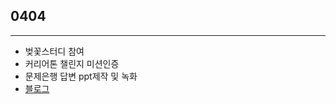 ## 0404

---

- 벚꽃스터디 참여
- 커리어톤 챌린지 미션인증
- 문제은행 답변 ppt제작 및 녹화
- [블로그](https://velog.io/@yeahzzl/getpost)
